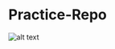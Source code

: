 # Practice-Repo

![alt text](http://url/to/img.png](https://raw.githubusercontent.com/sarahmayarchibald/Practice-Projects/main/tribute-page-RL/img/in_the_car-1963.avif)https://raw.githubusercontent.com/sarahmayarchibald/Practice-Projects/main/tribute-page-RL/img/in_the_car-1963.avif?raw=true)
